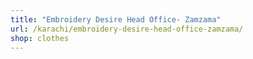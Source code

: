 ```yaml
---
title: "Embroidery Desire Head Office- Zamzama"
url: /karachi/embroidery-desire-head-office-zamzama/
shop: clothes
---
```


